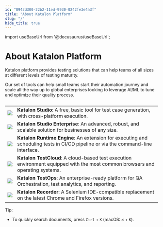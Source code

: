 ```yaml
---
id: "8943d300-22b2-11ed-9930-0242fe3e4a3f"
title: "About Katalon Platform"
slug: "/"
hide_title: true
---
```

import useBaseUrl from '@docusaurus/useBaseUrl';


# <a id="concept-8072" class="anchor_top_offset"/><a id="ariaid-title1" class="anchor_top_offset"/>About Katalon Platform

<p xmlns="http://www.w3.org/1999/xhtml" className="p">Katalon platform provides testing solutions that can help teams of all sizes at different levels of testing maturity.</p> 
<p xmlns="http://www.w3.org/1999/xhtml" className="p">Our set of tools can help small teams start their automation journey and scale all the way up to global enterprises looking to leverage AI/ML to tune and optimize their quality process.</p> 
<div xmlns="http://www.w3.org/1999/xhtml" className="p">
  <table className="table"><caption /><colgroup><col /><col /></colgroup><tbody className="tbody"><tr className><td className="entry"><img className="image" src={useBaseUrl("/893fb450-22b2-11ed-9930-0242fe3e4a3f.png")} /></td><td className="entry"><strong className="ph b"><span className="ph">Katalon Studio</span></strong>: A free, basic tool for test case generation, with cross-platform execution.</td></tr><tr className><td className="entry"><img className="image" src={useBaseUrl("/89040ae0-22b2-11ed-9930-0242fe3e4a3f.png")} /></td><td className="entry"><strong className="ph b"><span className="ph">Katalon Studio Enterprise</span></strong>: An advanced, robust, and scalable solution for businesses of any size.</td></tr><tr className><td className="entry"><img className="image" src={useBaseUrl("/89422550-22b2-11ed-9930-0242fe3e4a3f.png")} /></td><td className="entry"><strong className="ph b"><span className="ph">Katalon Runtime Engine</span></strong>: An extension for executing and scheduling tests in CI/CD pipeline or via the command-line interface.</td></tr><tr className><td className="entry"><img className="image" src={useBaseUrl("/8942c190-22b2-11ed-9930-0242fe3e4a3f.png")} /></td><td className="entry"><strong className="ph b"><span className="ph">Katalon TestCloud</span></strong>: A cloud-based test execution environment equipped with the most common browsers and operating systems.</td></tr><tr className><td className="entry"><img className="image" src={useBaseUrl("/89416200-22b2-11ed-9930-0242fe3e4a3f.png")} /></td><td className="entry"><strong className="ph b"><span className="ph">Katalon TestOps</span></strong>: An enterprise-ready platform for QA Orchestration, test analytics, and reporting.</td></tr><tr className><td className="entry"><img className="image" src={useBaseUrl("/89409eb0-22b2-11ed-9930-0242fe3e4a3f.png")} /></td><td className="entry"><strong className="ph b"><span className="ph">Katalon Recorder</span></strong>: A Selenium IDE-compatible replacement on the latest Chrome and Firefox versions.</td></tr></tbody></table>
  <div className="note tip note_tip"><span className="note__title">Tip:</span> <ul className="ul"><li className="li"><p className="p">To  quickly search documents, press <code className="ph codeph">Ctrl</code> + <code className="ph codeph">K</code> (macOS: <code className="ph codeph">⌘</code> + <code className="ph codeph">K</code>).       </p></li></ul></div></div>
